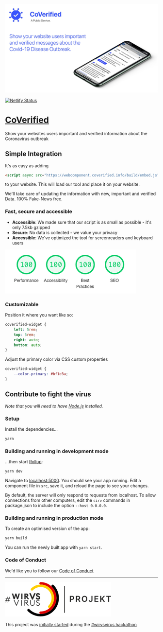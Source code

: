 ![CoVerified Cover Image](.github/cover.jpg)

[![Netlify Status](https://api.netlify.com/api/v1/badges/7211686c-ffa1-4b80-be42-258ece53ce56/deploy-status)](https://app.netlify.com/sites/coverified-webcomponent/deploys)

# [CoVerified](https://www.coverified.info/)

Show your websites users important and verified information about the Coronavirus outbreak

## Simple Integration

It's as easy as adding 
```html
<script async src="https://webcomponent.coverified.info/build/embed.js"></script>
```
to your website. This will load our tool and place it on your website.

We'll take care of updating the information with new, important and verified Data. 100% Fake-News free.

### Fast, secure and accessible

- **Accessible**: We made sure that our script is as small as possible - it's only 7.5kb gzipped
- **Secure**: No data is collected - we value your privacy
- **Accessible**: We've optimized the tool for screenreaders and keyboard users

![100% Lighthouse](.github/lighthouse.png)

### Customizable

Position it where you want like so:
```css
coverified-widget {
    left: 5rem;
    top: 5rem;
    right: auto;
    bottom: auto;
}
```

Adjust the primary color via CSS custom properties
```css
coverified-widget {
    --color-primary: #bf1e3a;
}
```

## Contribute to fight the virus

*Note that you will need to have [Node.js](https://nodejs.org) installed.*

### Setup

Install the dependencies...

```bash
yarn
```

### Building and running in development mode

...then start [Rollup](https://rollupjs.org):

```bash
yarn dev
```

Navigate to [localhost:5000](http://localhost:5000). You should see your app running. Edit a component file in `src`, save it, and reload the page to see your changes.

By default, the server will only respond to requests from localhost. To allow connections from other computers, edit the `sirv` commands in package.json to include the option `--host 0.0.0.0`.

### Building and running in production mode

To create an optimised version of the app:

```bash
yarn build
```

You can run the newly built app with `yarn start`.

### Code of Conduct

We'd like you to follow our [Code of Conduct](.github/CODE_OF_CONDUCT.md)

---

![WirVsVirus](.github/wirvsvirus.svg)

This project was [initially started](https://devpost.com/software/1_039_c_staatlichekommunikation_webinfowidget) during the [#wirvsvirus hackathon](https://twitter.com/hashtag/WirVsVirusHack)
